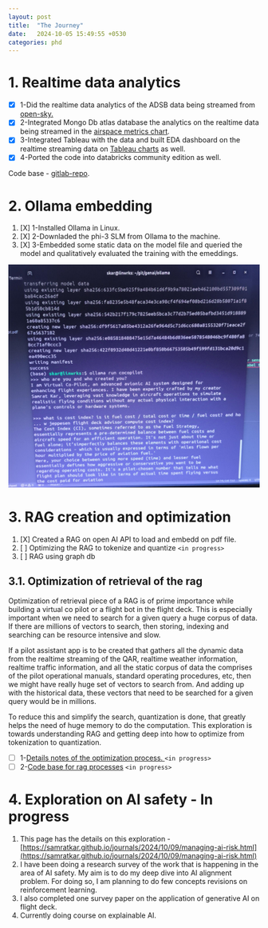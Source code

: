```yaml
---
layout: post
title:  "The Journey"
date:   2024-10-05 15:49:55 +0530
categories: phd
---
```

# 1. Realtime data analytics

* [X] 1-Did the realtime data analytics of the ADSB data being streamed from [open-sky.](https://openskynetwork.github.io/opensky-api/)
* [X] 2-Integrated Mongo Db atlas database the analytics on the realtime data being streamed in the [airspace metrics chart](https://charts.mongodb.com/charts-project-0-ohwbybj/public/dashboards/c7ea23df-7b65-4361-a644-f9b1344504aa).
* [X] 3-Integrated Tableau with the data and built EDA dashboard on the realtime streaming data on [Tableau charts](https://public.tableau.com/views/airdata-viz/Dashboard1?:language=en-GB&:sid=&:redirect=auth&:display_count=n&:origin=viz_share_link) as well.
* [X] 4-Ported the code into databricks community edition as well.

Code base - [gitlab-repo](https://gitlab.com/samratk/mtech-cloudcomputing/-/tree/main/4sem/final-yr-project/code?ref_type=heads).

# 2. Ollama embedding

1. [X] 1-Installed Ollama in Linux.
2. [X] 2-Downladed the phi-3 SLM from Ollama to the machine.
3. [X] 3-Embedded some static data on the model file and queried the model and qualitatively evaluated the training with the emeddings.

![ollama](/assets/img/ollama-phi3.jpg)

# 3. RAG creation and  optimization

1. [X] Created a RAG on open AI API to load and embedd on pdf file.
2. [ ] Optimizing the RAG to tokenize and quantize `<in progress>`
3. [ ] RAG using graph db

## 3.1. Optimization of retrieval of the rag

Optimization of retrieval piece of a RAG is of prime importance while building a virtual co pilot or a flight bot in the flight deck. This is especially important when we need to search for a given query a huge corpus of data. If there are millions of vectors to search, then storing, indexing and searching can be resource intensive and slow.

If a pilot assistant app is to be created that gathers all the dynamic data from the realtime streaming of the QAR, realtime weather information, realtime traffic information, and all the static corpus of data the comprises of the pilot operational manuals, standard operating procedures, etc, then we might have really huge set of vectors to search from. And adding up with the historical data, these vectors that need to be searched for a given query would be in millions.

To reduce this and simplify the search, quantization is done, that greatly helps the need of huge memory to do the computation. This exploration is towards understanding RAG and getting deep into how to optimize from tokenization to quantization.

* [ ] 1-[Details notes of the optimization process. ](https://samratkar.github.io/2024/10/05/retrieval-optimization.html)`<in progress>`
* [ ] 2-[Code base for rag processes](https://github.com/samratkar/research-papers/tree/main/courses/rag-datacamp) `<in progress>`

# 4. Exploration on AI safety - In progress

1. This page has the details on this exploration - [https://samratkar.github.io/journals/2024/10/09/managing-ai-risk.html](https://samratkar.github.io/journals/2024/10/09/managing-ai-risk.html)
2. I have been doing a research survey of the work that is happening in the area of AI safety. My aim is to do my deep dive into AI alignment problem. For doing so, I am planning to do few concepts revisions on reinforcement learning.
3. I also completed one survey paper on the application of generative AI on flight deck.
4. Currently doing course on explainable AI.
